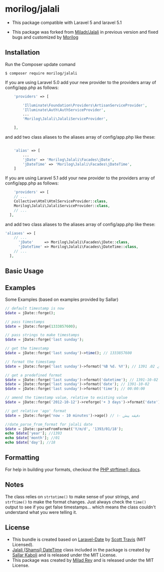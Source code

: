 morilog/jalali
======
- This package compatible with Laravel 5 and laravel 5.1

- This package was forked from [Miladr/Jalali](http://github.com/miladr/jalai) in previous version and fixed bugs and customized by [Morilog](http://morilog.ir)

<a name="installation"></a>
## Installation

Run the Composer update comand

    $ composer require morilog/jalali

If you are using Laravel 5.0 add your new provider to the providers array of config/app.php as follows:

```php
    'providers' => [

        'Illuminate\Foundation\Providers\ArtisanServiceProvider',
        'Illuminate\Auth\AuthServiceProvider',
        ...
        'Morilog\Jalali\JalaliServiceProvider',

    ],
```
and add two class aliases to the aliases array of config/app.php like these:
```php
    
    'alias' => [
        ...
        'jDate' => 'Morilog\Jalali\Facades\jDate',
        'jDateTime' => 'Morilog\Jalali\Facades\jDateTime',
    ]
```
If you are using Laravel 5.1 add your new provider to the providers array of config/app.php as follows:
```php
    'providers' => [
    // ...
    Collective\Html\HtmlServiceProvider::class,
    Morilog\Jalali\JalaliServiceProvider::class,
    // ...
  ],
```
and add two class aliases to the aliases array of config/app.php like these:
```php
'aliases' => [
    // ...
      'jDate'     => Morilog\Jalali\Facades\jDate::class,
      'jDateTime' => Morilog\Jalali\Facades\jDateTime::class,
    // ...
  ],
 ```

<a name="basic-usage"></a>
## Basic Usage
## Examples ##

Some Examples (based on examples provided by Sallar)

```php
// default timestamp is now
$date = jDate::forge();

// pass timestamps
$date = jDate::forge(1333857600);

// pass strings to make timestamps
$date = jDate::forge('last sunday');

// get the timestamp
$date = jDate::forge('last sunday')->time(); // 1333857600

// format the timestamp
$date = jDate::forge('last sunday')->format('%B %d، %Y'); // دی 02، 1391

// get a predefined format
$date = jDate::forge('last sunday')->format('datetime'); // 1391-10-02 00:00:00
$date = jDate::forge('last sunday')->format('date'); // 1391-10-02
$date = jDate::forge('last sunday')->format('time'); // 00:00:00

// amend the timestamp value, relative to existing value
$date = jDate::forge('2012-10-12')->reforge('+ 3 days')->format('date'); // 1391-07-24

// get relative 'ago' format
$date = jDate::forge('now - 10 minutes')->ago() // ۱۰ دقیقه پیش

//date_parse_from_format for jalali date
$date = jDate::parseFromFormat('Y/m/d', '1393/01/18');
echo $date['year']; //1393
echo $date['month']; //01
echo $date['day']; //18
```


## Formatting ##

For help in building your formats, checkout the [PHP strftime() docs](http://php.net/manual/en/function.strftime.php).

## Notes ##

The class relies on ``strtotime()`` to make sense of your strings, and ``strftime()`` to make the format changes.  Just always check the ``time()`` output to see if you get false timestamps... which means the class couldn't understand what you were telling it.

## License ##
- This bundle is created based on [Laravel-Date](https://github.com/swt83/laravel-date) by [Scott Travis](https://github.com/swt83) (MIT Licensed).  
- [Jalali (Shamsi) DateTime](https://github.com/sallar/jDateTime) class included in the package is created by [Sallar Kaboli](http://sallar.me) and is released under the MIT License.
- This package was created by [Milad Rey](http://milad.io) and is released under the MIT License.
